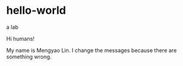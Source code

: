 # hello-world
a lab

Hi humans!

My name is Mengyao Lin. 
I change the messages because there are something wrong.
